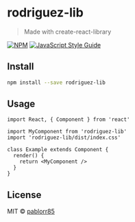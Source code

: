 # rodriguez-lib

> Made with create-react-library

[![NPM](https://img.shields.io/npm/v/rodriguez-lib.svg)](https://www.npmjs.com/package/rodriguez-lib) [![JavaScript Style Guide](https://img.shields.io/badge/code_style-standard-brightgreen.svg)](https://standardjs.com)

## Install

```bash
npm install --save rodriguez-lib
```

## Usage

```tsx
import React, { Component } from 'react'

import MyComponent from 'rodriguez-lib'
import 'rodriguez-lib/dist/index.css'

class Example extends Component {
  render() {
    return <MyComponent />
  }
}
```

## License

MIT © [pablorr85](https://github.com/pablorr85)
